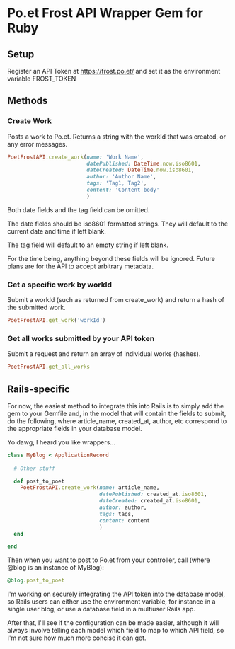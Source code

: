 # Po.et Frost API Wrapper Gem for Ruby

## Setup

Register an API Token at https://frost.po.et/ and set it as the environment
variable FROST\_TOKEN

## Methods

### Create Work

Posts a work to Po.et.  Returns a string with the workId that was created, or
any error messages.

```ruby
PoetFrostAPI.create_work(name: 'Work Name',
                         datePublished: DateTime.now.iso8601,
                         dateCreated: DateTime.now.iso8601,
                         author: 'Author Name',
                         tags: 'Tag1, Tag2',
                         content: 'Content body'
                         )
```

Both date fields and the tag field can be omitted.

The date fields should be iso8601 formatted strings.  They will default to the
current date and time if left blank.

The tag field will default to an empty string if left blank.

For the time being, anything beyond these fields will be ignored.  Future plans are for the API to accept arbitrary metadata.

### Get a specific work by workId

Submit a workId (such as returned from create\_work) and return a hash of the
submitted work.

```ruby
PoetFrostAPI.get_work('workId')
```

### Get all works submitted by your API token

Submit a request and return an array of individual works (hashes).

```ruby
PoetFrostAPI.get_all_works
```

## Rails-specific

For now, the easiest method to integrate this into Rails is to simply add the
gem to your Gemfile and, in the model that will contain the fields to submit,
do the following, where article\_name, created\_at, author, etc correspond
to the appropriate fields in your database model.

Yo dawg, I heard you like wrappers...

```ruby
class MyBlog < ApplicationRecord
  
  # Other stuff

  def post_to_poet
    PoetFrostAPI.create_work(name: article_name,
                             datePublished: created_at.iso8601,
                             dateCreated: created_at.iso8601,
                             author: author,
                             tags: tags,
                             content: content
                             )
  end

end
```

Then when you want to post to Po.et from your controller, call (where @blog
is an instance of MyBlog):

```ruby
@blog.post_to_poet
```

I'm working on securely integrating the API token into the database model, so
Rails users can either use the environment variable, for instance in a single
user blog, or use a database field in a multiuser Rails app.

After that, I'll see if the configuration can be made easier, although it
will always involve telling each model which field to map to which API field,
so I'm not sure how much more concise it can get.
